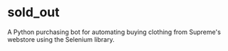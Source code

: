 # sold_out
A Python purchasing bot for automating buying clothing from Supreme's webstore using the Selenium library.
